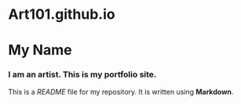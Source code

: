 # Art101.github.io
# My Name

### I am an artist. This is my portfolio site.

This is a *README* file for my repository. It is written using **Markdown**.
